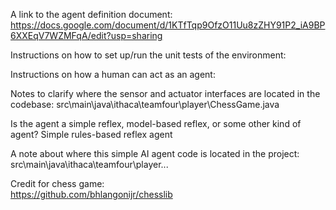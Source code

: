 A link to the agent definition document: https://docs.google.com/document/d/1KTfTqp9OfzO11Uu8zZHY91P2_iA9BP6XXEqV7WZMFqA/edit?usp=sharing

Instructions on how to set up/run the unit tests of the environment:

Instructions on how a human can act as an agent:

Notes to clarify where the sensor and actuator interfaces are located in the codebase:
src\main\java\ithaca\teamfour\player\ChessGame.java

Is the agent a simple reflex, model-based reflex, or some other kind of agent? Simple rules-based reflex agent

A note about where this simple AI agent code is located in the project: \
src\main\java\ithaca\teamfour\player\...


Credit for chess game:   
https://github.com/bhlangonijr/chesslib

